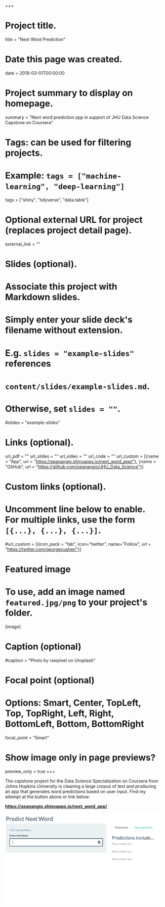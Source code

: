 +++
# Project title.
title = "Next Word Prediction"

# Date this page was created.
date = 2018-03-01T00:00:00

# Project summary to display on homepage.
summary = "Next word prediction app in support of JHU Data Science Capstone on Coursera"

# Tags: can be used for filtering projects.
# Example: `tags = ["machine-learning", "deep-learning"]`
tags = ["shiny", "tidyverse", "data.table"]

# Optional external URL for project (replaces project detail page).
external_link = ""

# Slides (optional).
#   Associate this project with Markdown slides.
#   Simply enter your slide deck's filename without extension.
#   E.g. `slides = "example-slides"` references 
#   `content/slides/example-slides.md`.
#   Otherwise, set `slides = ""`.
#slides = "example-slides"

# Links (optional).
url_pdf = ""
url_slides = ""
url_video = ""
url_code = ""
url_custom = [{name = "App", url = "https://seanangio.shinyapps.io/next_word_app/"},
              {name = "GitHub", url = "https://github.com/seanangio/JHU_Data_Science"}]


# Custom links (optional).
#   Uncomment line below to enable. For multiple links, use the form `[{...}, {...}, {...}]`.
#url_custom = [{icon_pack = "fab", icon="twitter", name="Follow", url = "https://twitter.com/georgecushen"}]

# Featured image
# To use, add an image named `featured.jpg/png` to your project's folder. 
[image]
  # Caption (optional)
  #caption = "Photo by rawpixel on Unsplash"
  
  # Focal point (optional)
  # Options: Smart, Center, TopLeft, Top, TopRight, Left, Right, BottomLeft, Bottom, BottomRight
  focal_point = "Smart"
  
  # Show image only in page previews?
  preview_only = true
+++

The capstone project for the Data Science Specialization on Coursera from Johns Hopkins University is cleaning a large corpus of text and producing an app that generates word predictions based on user input. Find my attempt at the button above or link below:

**https://seanangio.shinyapps.io/next_word_app/**

![](next-word.gif)
